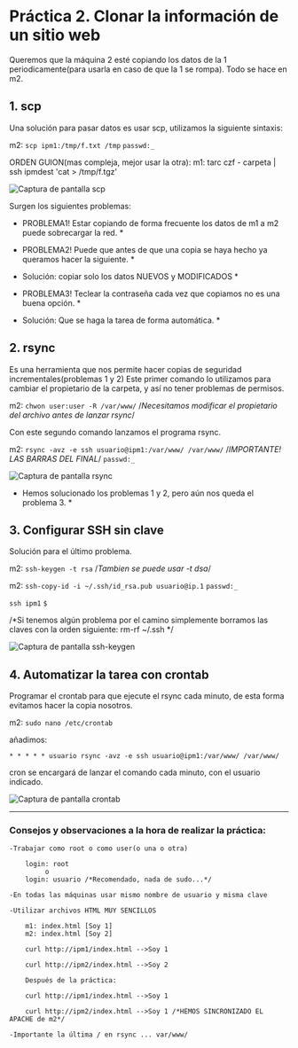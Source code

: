 ﻿# Práctica 2. Clonar la información de un sitio web

Queremos que la máquina 2 esté copiando los datos de la 1 periodicamente(para usarla en caso de que la 1 se rompa).
Todo se hace en m2.

## 1. scp

Una solución para pasar datos es usar scp, utilizamos la siguiente sintaxis:

m2:
`scp ipm1:/tmp/f.txt /tmp`
`passwd:_`

ORDEN GUION(mas compleja, mejor usar la otra):
m1:
tarc czf - carpeta | ssh ipmdest 'cat > /tmp/f.tgz'

![Captura de pantalla scp]("https://github.com/campoy94/SWAP/blob/master/Practicas/Practica2/swapp2img1.PNG")

Surgen los siguientes problemas:

* PROBLEMA1! Estar copiando de forma frecuente los datos de m1 a m2 puede sobrecargar la red. *
* PROBLEMA2! Puede que antes de que una copia se haya hecho ya queramos hacer la siguiente. *
* Solución: copiar solo los datos NUEVOS y MODIFICADOS *

* PROBLEMA3! Teclear la contraseña cada vez que copiamos no es una buena opción. *
* Solución: Que se haga la tarea de forma automática. *

## 2. rsync

Es una herramienta que nos permite hacer copias de seguridad incrementales(problemas 1 y 2)
Este primer comando lo utilizamos para cambiar el propietario de la carpeta, y así no tener
problemas de permisos.

m2:
`chwon user:user -R /var/www/` /*Necesitamos modificar el propietario del archivo antes de lanzar rsync*/

Con este segundo comando lanzamos el programa rsync.

m2:
`rsync -avz -e ssh usuario@ipm1:/var/www/ /var/www/` /*IMPORTANTE! LAS BARRAS DEL FINAL*/
`passwd:_`

![Captura de pantalla rsync](URL "swapp2img2.PNG")

* Hemos solucionado los problemas 1 y 2, pero aún nos queda el problema 3. *

## 3. Configurar SSH sin clave

Solución para el último problema.

m2:
`ssh-keygen -t rsa`  /*Tambien se puede usar -t dsa*/
  
m2:
`ssh-copy-id -i ~/.ssh/id_rsa.pub usuario@ip.1`
`passwd:_`

`ssh ipm1`
`$ `

/*Si tenemos algún problema por el camino simplemente borramos las claves con la orden siguiente: rm-rf ~/.ssh */

![Captura de pantalla ssh-keygen](URL "swapp2img3.PNG")

## 4. Automatizar la tarea con crontab

Programar el crontab para que ejecute el rsync cada minuto, de esta forma evitamos hacer la copia nosotros.

m2:
`sudo nano /etc/crontab`

añadimos:

`* * * * * usuario rsync -avz -e ssh usuario@ipm1:/var/www/ /var/www/ `

cron se encargará de lanzar el comando cada minuto, con el usuario indicado.

![Captura de pantalla crontab](URL "swapp2img4.PNG")

-------------------------------------------------------------------------------------------------
### Consejos y observaciones a la hora de realizar la práctica:

	-Trabajar como root o como user(o una o otra)

		login: root 
		     o
		login: usuario /*Recomendado, nada de sudo...*/

	-En todas las máquinas usar mismo nombre de usuario y misma clave

	-Utilizar archivos HTML MUY SENCILLOS

		m1: index.html [Soy 1]
		m2: index.html [Soy 2]

		curl http://ipm1/index.html -->Soy 1

		curl http://ipm2/index.html -->Soy 2

		Después de la práctica:

		curl http://ipm1/index.html -->Soy 1

		curl http://ipm2/index.html -->Soy 1 /*HEMOS SINCRONIZADO EL APACHE de m2*/

	-Importante la última / en rsync ... var/www/	
